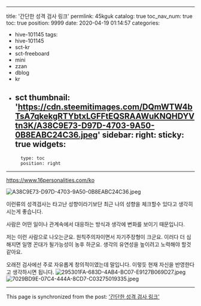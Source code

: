 
---
title: '간단한 성격 검사 링크'
permlink: 45kguk
catalog: true
toc_nav_num: true
toc: true
position: 9999
date: 2020-04-19 01:14:57
categories:
- hive-101145
tags:
- hive-101145
- sct-kr
- sct-freeboard
- mini
- zzan
- dblog
- kr
- sct
thumbnail: 'https://cdn.steemitimages.com/DQmWTW4bTsA7qkekgRTYbtxLGFFtEQSRAAWuKNQHDYVtn3K/A38C9E73-D97D-4703-9A50-0B8EABC24C36.jpeg'
sidebar:
    right:
        sticky: true
widgets:
    -
        type: toc
        position: right
---


https://www.16personalities.com/ko

![A38C9E73-D97D-4703-9A50-0B8EABC24C36.jpeg](https://cdn.steemitimages.com/DQmWTW4bTsA7qkekgRTYbtxLGFFtEQSRAAWuKNQHDYVtn3K/A38C9E73-D97D-4703-9A50-0B8EABC24C36.jpeg)

이런류의 성격검사는 타고난 성향이라기보단 최근 나의 성향을 체크할수 있다고 생각히시는게 좋습니다.  

사람은 어떤 일이나 관계속에서 대응하는 방식과 생각에 변화를 보이기 때문입니다.  

저는 이런 사람으로 나오는군요. 
원칙주의자이면서 자기주장형이 크군요.  이러다 더 심해지면 일명 꼰대가 될가능성이 농후 하군요. 
생각의 유연성을 높이려고 노력해야 할것 같아요.  

오래전 검사에선 주로 자유롭게 창의적이였는데 말입니다.  이렇듯 현재 자신을 반영한다고 생각하시면 됩니다. 
![295301FA-683D-4AB4-BC07-E9127B069D27.jpeg](https://cdn.steemitimages.com/DQmdtK1xgMZGzY5R3ahdEfW1UPdcvYbeTZedopEBWQW6ogm/295301FA-683D-4AB4-BC07-E9127B069D27.jpeg)
![7029BD9E-07C4-444A-8CD7-C03275019335.jpeg](https://cdn.steemitimages.com/DQmU3yP2ccg6fzwcm49qLVjYMBvkCYmaWbjuQ3a7TxLpemW/7029BD9E-07C4-444A-8CD7-C03275019335.jpeg)

- - -

This page is synchronized from the post: ['간단한 성격 검사 링크'](https://steemit.com/@kingbit/45kguk)
